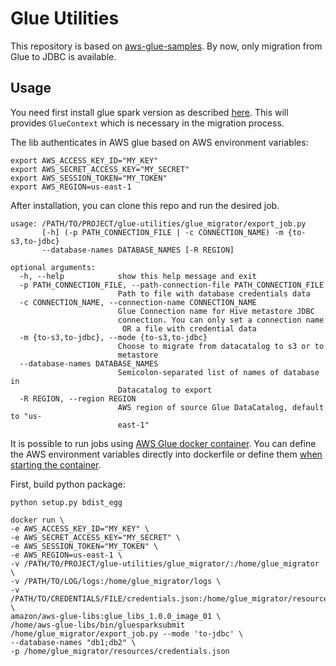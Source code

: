 # Glue Utilities

This repository is based on [aws-glue-samples](https://github.com/aws-samples/aws-glue-samples/tree/master/utilities/Hive_metastore_migration/src).
By now, only migration from Glue to JDBC is available.

## Usage

You need first install glue spark version as described [here](https://github.com/awslabs/aws-glue-libs).
This will provides `GlueContext` which is necessary in the migration process.

The lib authenticates in AWS glue based on AWS environment variables:

```shell
export AWS_ACCESS_KEY_ID="MY_KEY"
export AWS_SECRET_ACCESS_KEY="MY_SECRET"
export AWS_SESSION_TOKEN="MY_TOKEN"
export AWS_REGION=us-east-1
```

After installation, you can clone this repo and run the desired job.

```shell
usage: /PATH/TO/PROJECT/glue-utilities/glue_migrator/export_job.py
       [-h] (-p PATH_CONNECTION_FILE | -c CONNECTION_NAME) -m {to-s3,to-jdbc}
       --database-names DATABASE_NAMES [-R REGION]

optional arguments:
  -h, --help            show this help message and exit
  -p PATH_CONNECTION_FILE, --path-connection-file PATH_CONNECTION_FILE
                        Path to file with database credentials data
  -c CONNECTION_NAME, --connection-name CONNECTION_NAME
                        Glue Connection name for Hive metastore JDBC
                        connection. You can only set a connection name
                         OR a file with credential data
  -m {to-s3,to-jdbc}, --mode {to-s3,to-jdbc}
                        Choose to migrate from datacatalog to s3 or to
                        metastore
  --database-names DATABASE_NAMES
                        Semicolon-separated list of names of database in
                        Datacatalog to export
  -R REGION, --region REGION
                        AWS region of source Glue DataCatalog, default to "us-
                        east-1"
```

It is possible to run jobs using [AWS Glue docker container](https://aws.amazon.com/blogs/big-data/developing-aws-glue-etl-jobs-locally-using-a-container/). 
You can define the AWS environment variables directly into dockerfile or define them [when starting the container](https://docs.docker.com/engine/reference/commandline/run/).

First, build python package:
```shell
python setup.py bdist_egg
```

```shell
docker run \
-e AWS_ACCESS_KEY_ID="MY_KEY" \
-e AWS_SECRET_ACCESS_KEY="MY_SECRET" \
-e AWS_SESSION_TOKEN="MY_TOKEN" \
-e AWS_REGION=us-east-1 \
-v /PATH/TO/PROJECT/glue-utilities/glue_migrator/:/home/glue_migrator \
-v /PATH/TO/LOG/logs:/home/glue_migrator/logs \
-v /PATH/TO/CREDENTIALS/FILE/credentials.json:/home/glue_migrator/resources/credentials.json \
amazon/aws-glue-libs:glue_libs_1.0.0_image_01 \
/home/aws-glue-libs/bin/gluesparksubmit /home/glue_migrator/export_job.py --mode 'to-jdbc' \ 
--database-names "db1;db2" \
-p /home/glue_migrator/resources/credentials.json

```
